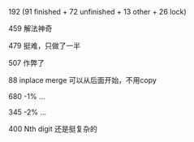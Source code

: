 192 (91 finished + 72 unfinished + 13 other + 26 lock)

459 解法神奇 

479 挺难，只做了一半

507 作弊了

88 inplace merge 可以从后面开始，不用copy

680 -1% ...

345 -2% ...

400 Nth digit 还是挺复杂的